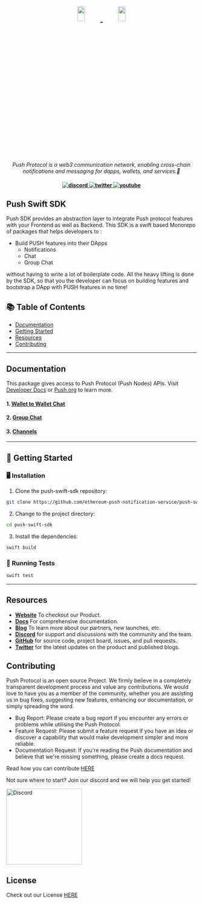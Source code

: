 <h1 align="center">
    <a href="https://push.org/#gh-light-mode-only">
    <img width='20%' height='10%' 
src="https://res.cloudinary.com/drdjegqln/image/upload/v1686227557/Push-Logo-Standard-Dark_xap7z5.png">
    </a>
    <a href="https://push.org/#gh-dark-mode-only">
    <img width='20%' height='10%' 
src="https://res.cloudinary.com/drdjegqln/image/upload/v1686227558/Push-Logo-Standard-White_dlvapc.png">
    </a>
</h1>

<p align="center">
  <i align="center">Push Protocol is a web3 communication network, enabling cross-chain notifications and messaging for 
dapps, wallets, and services.🚀</i>
</p>

<h4 align="center">

  <a href="https://discord.com/invite/pushprotocol">
    <img src="https://img.shields.io/badge/discord-7289da.svg?style=flat-square" alt="discord">
  </a>
  <a href="https://twitter.com/pushprotocol">
    <img src="https://img.shields.io/badge/twitter-18a1d6.svg?style=flat-square" alt="twitter">
  </a>
  <a href="https://www.youtube.com/@pushprotocol">
    <img src="https://img.shields.io/badge/youtube-d95652.svg?style=flat-square&" alt="youtube">
  </a>
</h4>
</h1>
<h2>Push Swift SDK </h2> 
<p>
Push SDK provides an abstraction layer to integrate Push protocol features with your Frontend as well as Backend.
This SDK is a swift based Monorepo of packages that helps developers to :

- Build PUSH features into their DApps
  - Notifications
  - Chat
  - Group Chat
  
without having to write a lot of boilerplate code. All the heavy lifting is done by the SDK, so that you the developer can focus on building features and bootstrap a DApp with PUSH features in no time!
</p>
</div>


## 📚 Table of Contents
- [Documentation](#documentation)
- [Getting Started](#-getting-started)
- [Resources](#resources)
- [Contributing](#contributing)

---


## Documentation

This package gives access to Push Protocol (Push Nodes) APIs. Visit [Developer Docs](https://docs.push.org/developers) or [Push.org](https://push.org) to learn more.

#### 1. [Wallet to Wallet Chat](docs/Chats.md)
#### 2. [Group Chat](docs/GroupChat.md)
#### 3. [Channels](docs/Chats.md)
---

## 🚀 Getting Started

### 🖥 Installation

1. Clone the push-swift-sdk repository:
```sh
git clone https://github.com/ethereum-push-notification-service/push-swift-sdk
```

2. Change to the project directory:
```sh
cd push-swift-sdk
```

3. Install the dependencies:
```sh
swift build
```

### 🧪 Running Tests
```sh
swift test
```

---

## Resources
- **[Website](https://push.org)** To checkout our Product.
- **[Docs](https://docs.push.org/developers/)** For comprehensive documentation.
- **[Blog](https://medium.com/push-protocol)** To learn more about our partners, new launches, etc.
- **[Discord](discord.gg/pushprotocol)** for support and discussions with the community and the team.
- **[GitHub](https://github.com/ethereum-push-notification-service)** for source code, project board, issues, and pull requests.
- **[Twitter](https://twitter.com/pushprotocol)** for the latest updates on the product and published blogs.


## Contributing

Push Protocol is an open source Project. We firmly believe in a completely transparent development process and value any contributions. We would love to have you as a member of the community, whether you are assisting us in bug fixes, suggesting new features, enhancing our documentation, or simply spreading the word. 

- Bug Report: Please create a bug report if you encounter any errors or problems while utilising the Push Protocol.
- Feature Request: Please submit a feature request if you have an idea or discover a capability that would make development simpler and more reliable.
- Documentation Request: If you're reading the Push documentation and believe that we're missing something, please create a docs request.


Read how you can contribute <a href="https://github.com/ethereum-push-notification-service/push-sdk/blob/main/contributing.md">HERE</a>

Not sure where to start? Join our discord and we will help you get started!


<a href="discord.gg/pushprotocol" title="Join Our Community"><img src="https://www.freepnglogos.com/uploads/discord-logo-png/playerunknown-battlegrounds-bgparty-15.png" width="200" alt="Discord" /></a>

## License
Check out our License <a href='https://github.com/ethereum-push-notification-service/push-sdk/blob/main/license-v1.md'>HERE </a>
